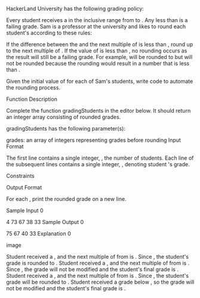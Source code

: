 HackerLand University has the following grading policy:

Every student receives a  in the inclusive range from  to .
Any  less than  is a failing grade.
Sam is a professor at the university and likes to round each student's  according to these rules:

If the difference between the  and the next multiple of  is less than , round  up to the next multiple of .
If the value of  is less than , no rounding occurs as the result will still be a failing grade.
For example,  will be rounded to  but  will not be rounded because the rounding would result in a number that is less than .

Given the initial value of  for each of Sam's  students, write code to automate the rounding process.

Function Description

Complete the function gradingStudents in the editor below. It should return an integer array consisting of rounded grades.

gradingStudents has the following parameter(s):

grades: an array of integers representing grades before rounding
Input Format

The first line contains a single integer, , the number of students.
Each line  of the  subsequent lines contains a single integer, , denoting student 's grade.

Constraints

Output Format

For each , print the rounded grade on a new line.

Sample Input 0

4
73
67
38
33
Sample Output 0

75
67
40
33
Explanation 0

image

Student  received a , and the next multiple of  from  is . Since , the student's grade is rounded to .
Student  received a , and the next multiple of  from  is . Since , the grade will not be modified and the student's final grade is .
Student  received a , and the next multiple of  from  is . Since , the student's grade will be rounded to .
Student  received a grade below , so the grade will not be modified and the student's final grade is .